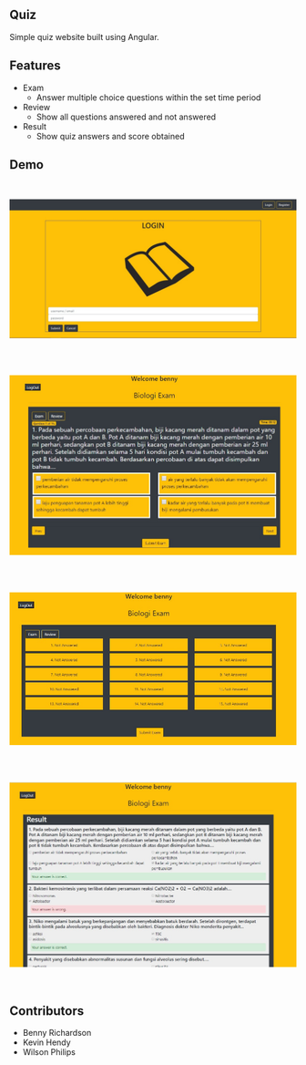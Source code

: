 ## Quiz
Simple quiz website built using Angular.


## Features
* Exam
  * Answer multiple choice questions within the set time period
* Review
  * Show all questions answered and not answered 
* Result
  * Show quiz answers and score obtained

## Demo
<br>
<p align="center">
  <img src="docs/1.jpg">
</p>
<br>

<br>
<p align="center">
  <img src="docs/2.jpg">
</p>
<br>

<br>
<p align="center">
  <img src="docs/3.jpg">
</p>
<br>

<br>
<p align="center">
  <img src="docs/4.jpg">
</p>
<br>

## Contributors
* Benny Richardson
* Kevin Hendy
* Wilson Philips
